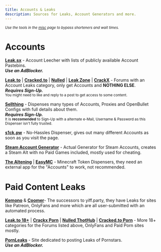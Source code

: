 ```yaml
---
title: Accounts & Leaks
description: Sources for Leaks, Account Generators and more.
---
```


<sub>*Use the tools in the [misc](https://ripped.guide/Utilities/misc/) page to bypass shorteners and wait times.*</sub>

# Accounts 

[**Leak.sx**](https://leak.sx) - Account Leecher with lists of publicly available Account Pastebins.  
**_Use an AdBlocker._**  

[**Leak.to**](https://leak.to/forum/21-premium-accounts/) | [**Cracked.to**](https://cracked.io/Forum-Accounts) | [**Nulled**](https://nulled.to/forum/43-accounts/) | [**Leak Zone**](https://leakzone.net/Forum-Accounts) | [**CrackX**](https://crackx.to/Forum-Accounts) - Forums with an Account Leaks category, only get Accounts and __NOTHING ELSE__.  
**_Requires Sign-Up._**  
<sub>You might need to like and reply to a post to get access to some content.</sub>

[**Sellthing**](https://sellthing.co/generator) - Dispenses many types of Accounts, Proxies and OpenBullet Configs with full details about them.  
**_Requires Sign-Up._**  
<sub>It is **reccomended** to Sign-Up with a alternate e-Mail, Username & Password as this Dispenser isn't fully trusted.</sub>  

[**s1ck.pw**](https://s1ck.pw/dispenser.php) - No-Hassles Dispenser, gives out many different Accounts as soon as you visit the page.  

[**Steam Account Generator**](https://accgen.cathook.club/) - Actual Generator for Steam Accounts, creates a Steam Alt with no Paid Games included, mostly used for cheating.  

[**The Altening**](https://thealtening.com/free/free-minecraft-alts) | [**EasyMC**](https://easymc.io/) - Minecraft Token Dispensers, they need an external app for the "Accounts" to work, not recommended. 

# Paid Content Leaks

[**Kemono**](https://kemono.party/) & [**Coomer**](https://coomer.party/)- The successors to yiff.party, they have Leaks for sites like Patreon, OnlyFans and more which are all user-submitted with an automated process.  

[**Leak.to 18+**](https://leak.to/forum/24-18/) | [**Crackx Porn**](https://crackx.to/Forum-Porn) | [**Nulled ThotHub**](https://www.nulled.to/forum/223-thothub/) | [**Cracked.to Porn**](https://cracked.to/Forum-Porn) - More 18+ categories for the Forums listed above, OnlyFans and Paid Porn sites mostly.

[**PornLeaks**](https://pornleaks.in/) - Site dedicated to posting Leaks of Pornstars.  
**_Use an AdBlocker._**
